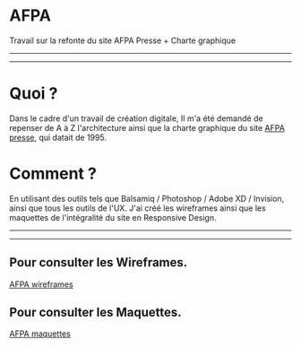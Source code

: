 # AFPA

Travail sur la refonte du site AFPA Presse + Charte graphique

---
---

# Quoi ?

Dans le cadre d'un travail de création digitale, Il m'a été demandé de repenser de A à Z l'architecture ainsi que la charte graphique du site [AFPA presse](http://afpapresse.free.fr/), qui datait de 1995.

# Comment ?

En utilisant des outils tels que Balsamiq / Photoshop / Adobe XD / Invision, ainsi que tous les outils de l'UX.
J'ai créé les wireframes ainsi que les maquettes de l'intégralité du site en Responsive Design.

---
---

## Pour consulter les Wireframes.

[AFPA wireframes](wireframes.md)

## Pour consulter les Maquettes.

[AFPA maquettes](maquettes.md)



